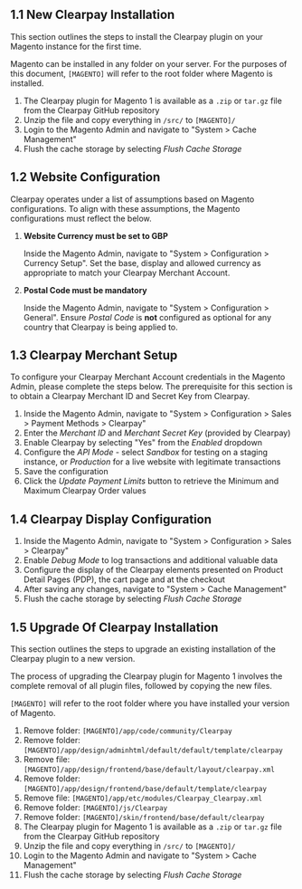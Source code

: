 ## 1.1 New Clearpay Installation

This section outlines the steps to install the Clearpay plugin on your Magento instance for the first time.

Magento can be installed in any folder on your server. For the purposes of this document, `[MAGENTO]` will refer to the root folder where Magento is installed.

1. The Clearpay plugin for Magento 1 is available as a `.zip` or `tar.gz` file from the Clearpay GitHub repository
1. Unzip the file and copy everything in `/src/` to `[MAGENTO]/`
1. Login to the Magento Admin and navigate to "System > Cache Management"
1. Flush the cache storage by selecting _Flush Cache Storage_

## 1.2 Website Configuration

Clearpay operates under a list of assumptions based on Magento configurations. To align with these assumptions, the Magento configurations must reflect the below.

1. **Website Currency must be set to GBP**

    Inside the Magento Admin, navigate to "System > Configuration > Currency Setup". Set the base, display and allowed currency as appropriate to match your Clearpay Merchant Account.

1. **Postal Code must be mandatory**

    Inside the Magento Admin, navigate to "System > Configuration > General". Ensure _Postal Code_ is **not** configured as optional for any country that Clearpay is being applied to.

## 1.3 Clearpay Merchant Setup

To configure your Clearpay Merchant Account credentials in the Magento Admin, please complete the steps below. The prerequisite for this section is to obtain a Clearpay Merchant ID and Secret Key from Clearpay.

1. Inside the Magento Admin, navigate to "System > Configuration > Sales > Payment Methods > Clearpay"
1. Enter the _Merchant ID_ and _Merchant Secret Key_ (provided by Clearpay)
1. Enable Clearpay by selecting "Yes" from the _Enabled_ dropdown
1. Configure the _API Mode_ - select _Sandbox_ for testing on a staging instance, or _Production_ for a live website with legitimate transactions
1. Save the configuration
1. Click the _Update Payment Limits_ button to retrieve the Minimum and Maximum Clearpay Order values

## 1.4 Clearpay Display Configuration

1. Inside the Magento Admin, navigate to "System > Configuration > Sales > Clearpay"
1. Enable _Debug Mode_ to log transactions and additional valuable data
1. Configure the display of the Clearpay elements presented on Product Detail Pages (PDP), the cart page and at the checkout
1. After saving any changes, navigate to "System > Cache Management"
1. Flush the cache storage by selecting _Flush Cache Storage_

## 1.5 Upgrade Of Clearpay Installation

This section outlines the steps to upgrade an existing installation of the Clearpay plugin to a new version.

The process of upgrading the Clearpay plugin for Magento 1 involves the complete removal of all plugin files, followed by copying the new files.

`[MAGENTO]` will refer to the root folder where you have installed your version of Magento.

1. Remove folder: `[MAGENTO]/app/code/community/Clearpay`
1. Remove folder: `[MAGENTO]/app/design/adminhtml/default/default/template/clearpay`
1. Remove file: `[MAGENTO]/app/design/frontend/base/default/layout/clearpay.xml`
1. Remove folder: `[MAGENTO]/app/design/frontend/base/default/template/clearpay`
1. Remove file: `[MAGENTO]/app/etc/modules/Clearpay_Clearpay.xml`
1. Remove folder: `[MAGENTO]/js/Clearpay`
1. Remove folder: `[MAGENTO]/skin/frontend/base/default/clearpay`
1. The Clearpay plugin for Magento 1 is available as a `.zip` or `tar.gz` file from the Clearpay GitHub repository
1. Unzip the file and copy everything in `/src/` to `[MAGENTO]/`
1. Login to the Magento Admin and navigate to "System > Cache Management"
1. Flush the cache storage by selecting _Flush Cache Storage_
